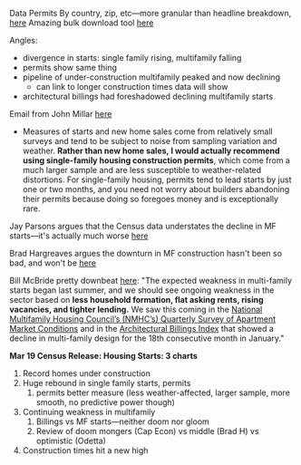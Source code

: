 Data
Permits By country, zip, etc—more granular than headline breakdown, [here](https://www.census.gov/construction/bps/msamonthly.html)
Amazing bulk download tool [here](https://www.census.gov/econ/currentdata/?programCode=RESCONST&startYear=1959&endYear=2024&categories%5B%5D=APERMITS&dataType=TOTAL&geoLevel=US&adjusted=1&notAdjusted=0&errorData=0)



Angles:

- divergence in starts: single family rising, multifamily falling
- permits show same thing
- pipeline of under-construction multifamily peaked and now declining
	- can link to longer construction times data will show
- architectural billings had foreshadowed declining multifamily starts

Email from John Millar [here](https://mail.google.com/mail/u/aziz.sunderji@gmail.com/#all/18df5fff9280065b)

- Measures of starts and new home sales come from relatively small surveys and tend to be subject to noise from sampling variation and weather. **Rather than new home sales, I would actually recommend using single-family housing construction permits**, which come from a much larger sample and are less susceptible to weather-related distortions. For single-family housing, permits tend to lead starts by just one or two months, and you need not worry about builders abandoning their permits because doing so foregoes money and is exceptionally rare.

Jay Parsons argues that the Census data understates the decline in MF starts—it's actually much worse [here](https://x.com/jayparsons/status/1725528029093327048?s=20)

Brad Hargreaves argues the downturn in MF construction hasn't been so bad, and won't be [here](https://x.com/bhargreaves/status/1732792049781367075?s=20)

Bill McBride pretty downbeat [here](https://mail.google.com/mail/u/aziz.sunderji@gmail.com/#all/18e5711385d40a06): "The expected weakness in multi-family starts began last summer, and we should see ongoing weakness in the sector based on **less household formation, flat asking rents, rising vacancies, and tighter lending.** We saw this coming in the [National Multifamily Housing Council’s (NMHC’s) Quarterly Survey of Apartment Market Conditions](https://substack.com/redirect/2ebd960f-ef86-4494-a767-3a1bdadf43e1?j=eyJ1IjoiMWc1NTgifQ.4pGm_Hq4o5HyH9JHdXnFIn-nc-ca9MEjLyroCBPIiKo) and in the [Architectural Billings Index](https://substack.com/redirect/d1c5c5bf-e696-45fa-8a90-5a544dcee1cb?j=eyJ1IjoiMWc1NTgifQ.4pGm_Hq4o5HyH9JHdXnFIn-nc-ca9MEjLyroCBPIiKo) that showed a decline in multi-family design for the 18th consecutive month in January."

**Mar 19 Census Release: Housing Starts: 3 charts**

1. Record homes under construction
2. Huge rebound in single family starts, permits
	1. permits better measure (less weather-affected, larger sample, more smooth, no predictive power though)
3. Continuing weakness in multifamily
	1. Billings vs MF starts—neither doom nor gloom
	2. Review of doom mongers (Cap Econ) vs middle (Brad H) vs optimistic (Odetta)
4. Construction times hit a new high


